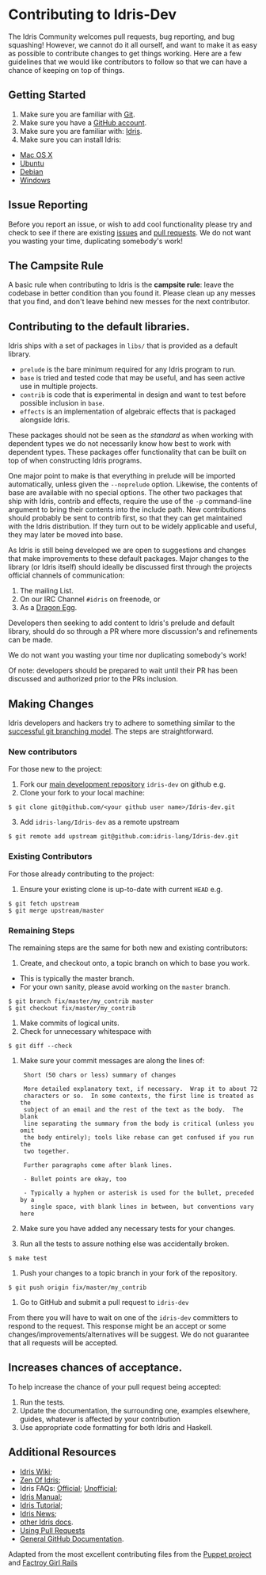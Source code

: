 # Contributing to Idris-Dev

The Idris Community welcomes pull requests, bug reporting, and bug squashing!
However, we cannot do it all ourself, and want to make it as easy as possible to contribute changes to get things working.
Here are a few guidelines that we would like contributors to follow so that we can have a chance of keeping on top of things.

## Getting Started

1. Make sure you are familiar with [Git](http://git-scm.com/book).
1. Make sure you have a [GitHub account](https://github.com/signup/free).
1. Make sure you are familiar with: [Idris](http://eb.host.cs.st-andrews.ac.uk/writings/idris-tutorial.pdf).
1. Make sure you can install Idris:
  * [Mac OS X](https://github.com/idris-lang/Idris-dev/wiki/Idris-on-OS-X-using-Homebrew)
  * [Ubuntu](https://github.com/idris-lang/Idris-dev/wiki/Idris-on-Ubuntu)
  * [Debian](https://github.com/idris-lang/Idris-dev/wiki/Idris-on-Debian)
  * [Windows](https://github.com/idris-lang/Idris-dev/wiki/Idris-on-Windows)

## Issue Reporting

Before you report an issue, or wish to add cool functionality please try and check to see if there are existing [issues](https://github.com/idris-lang/Idris-dev/issues) and [pull requests](https://github.com/idris-lang/Idris-dev/pulls).
We do not want you wasting your time, duplicating somebody's work!

## The Campsite Rule

A basic rule when contributing to Idris is the **campsite rule**: leave the codebase in better condition than you found it.
Please clean up any messes that you find, and don't leave behind new messes for the next contributor.

## Contributing to the default libraries.

Idris ships with a set of packages in `libs/` that is provided as a default library.

+ `prelude` is the bare minimum required for any Idris program to run.
+ `base` is tried and tested code that may be useful, and has seen active use in multiple projects.
+ `contrib` is code that is experimental in design and want to test before possible inclusion in `base`.
+ `effects` is an implementation of algebraic effects that is packaged alongside Idris.

These packages should not be seen as the *standard* as when working with dependent types we do not necessarily know how best to work with dependent types.
These packages offer functionality that can be built on top of when constructing Idris programs.

One major point to make is that everything in prelude will be imported automatically, unless given the `--noprelude` option.
Likewise, the contents of base are available with no special options.
The other two packages that ship with Idris, contrib and effects, require the use of the `-p` command-line argument to bring their contents into the include path.
New contributions should probably be sent to contrib first, so that they can get maintained with the Idris distribution.
If they turn out to be widely applicable and useful, they may later be moved into base.

As Idris is still being developed we are open to suggestions and changes that make improvements to these default packages.
Major changes to the library (or Idris itself) should ideally be discussed first through the projects official channels of communication:

1. The mailing List.
1. On our IRC Channel `#idris` on freenode, or
1. As a [Dragon Egg](https://github.com/idris-lang/Idris-dev/wiki/Feature-proposals).

Developers then seeking to add content to Idris's prelude and default library, should do so through a PR where more discussion's and refinements can be made.

We do not want you wasting your time nor duplicating somebody's work!

Of note: developers should be prepared to wait until their PR has been discussed and authorized prior to the PRs inclusion.

## Making Changes

Idris developers and hackers try to adhere to something similar to the [successful git branching model](http://nvie.com/posts/a-successful-git-branching-model/).
The steps are straightforward.

### New contributors

For those new to the project:

1. Fork our [main development repository](https://github.com/idris-lang/Idris-dev) `idris-dev` on github e.g.
2. Clone your fork to your local machine:

```
$ git clone git@github.com/<your github user name>/Idris-dev.git
```

3. Add `idris-lang/Idris-dev` as a remote upstream

```
$ git remote add upstream git@github.com:idris-lang/Idris-dev.git
```

### Existing Contributors

For those already contributing to the project:

1. Ensure your existing clone is up-to-date with current `HEAD` e.g.

```
$ git fetch upstream
$ git merge upstream/master
```

### Remaining Steps

The remaining steps are the same for both new and existing contributors:

1. Create, and checkout onto, a topic branch on which to base you work.
  * This is typically the master branch.
  * For your own sanity, please avoid working on the `master` branch.

```
$ git branch fix/master/my_contrib master
$ git checkout fix/master/my_contrib
```

1. Make commits of logical units.
1. Check for unnecessary whitespace with

```
$ git diff --check
```

1. Make sure your commit messages are along the lines of:

        Short (50 chars or less) summary of changes

        More detailed explanatory text, if necessary.  Wrap it to about 72
        characters or so.  In some contexts, the first line is treated as the
        subject of an email and the rest of the text as the body.  The blank
        line separating the summary from the body is critical (unless you omit
        the body entirely); tools like rebase can get confused if you run the
        two together.

        Further paragraphs come after blank lines.

        - Bullet points are okay, too

        - Typically a hyphen or asterisk is used for the bullet, preceded by a
          single space, with blank lines in between, but conventions vary here

1. Make sure you have added any necessary tests for your changes.
1. Run all the tests to assure nothing else was accidentally broken.

```
$ make test
```

1. Push your changes to a topic branch in your fork of the repository.

```
$ git push origin fix/master/my_contrib
```

1. Go to GitHub and submit a pull request to `idris-dev`

From there you will have to wait on one of the `idris-dev` committers to respond to the request.
This response might be an accept or some changes/improvements/alternatives will be suggest.
We do not guarantee that all requests will be accepted.

## Increases chances of acceptance.

To help increase the chance of your pull request being accepted:

1. Run the tests.
1. Update the documentation, the surrounding one, examples elsewhere, guides, whatever is affected by your contribution
1. Use appropriate code formatting for both Idris and Haskell.

## Additional Resources

* [Idris Wiki](https://github.com/idris-lang/Idris-dev/wiki);
* [Zen Of Idris](https://github.com/idris-lang/Idris-dev/wiki/The-Zen-of-Idris);
* Idris FAQs: [Official](http://www.idris-lang.org/documentation/faq/); [Unofficial](https://github.com/idris-lang/Idris-dev/wiki/Unofficial-FAQ);
* [Idris Manual](https://github.com/idris-lang/Idris-dev/wiki/Manual);
* [Idris Tutorial](http://eb.host.cs.st-andrews.ac.uk/writings/idris-tutorial.pdf);
* [Idris News](http://www.idris-lang.org/news/);
* [other Idris docs](http://www.idris-lang.org/documentation/).
* [Using Pull Requests](https://help.github.com/articles/using-pull-requests)
* [General GitHub Documentation](https://help.github.com/).


Adapted from the most excellent contributing files from the [Puppet project](https://github.com/puppetlabs/puppet) and [Factroy Girl Rails](https://github.com/thoughtbot/factory_girl_rails/blob/master/CONTRIBUTING.md)
